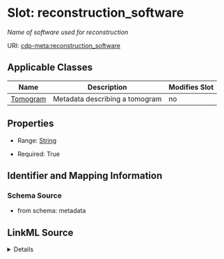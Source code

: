# Slot: reconstruction_software


_Name of software used for reconstruction_



URI: [cdp-meta:reconstruction_software](metadatareconstruction_software)



<!-- no inheritance hierarchy -->




## Applicable Classes

| Name | Description | Modifies Slot |
| --- | --- | --- |
[Tomogram](Tomogram.md) | Metadata describing a tomogram |  no  |







## Properties

* Range: [String](String.md)

* Required: True





## Identifier and Mapping Information







### Schema Source


* from schema: metadata




## LinkML Source

<details>
```yaml
name: reconstruction_software
description: Name of software used for reconstruction
from_schema: metadata
exact_mappings:
- cdp-common:tomogram_reconstruction_software
rank: 1000
alias: reconstruction_software
owner: Tomogram
domain_of:
- Tomogram
range: string
required: true
inlined: true
inlined_as_list: true

```
</details>